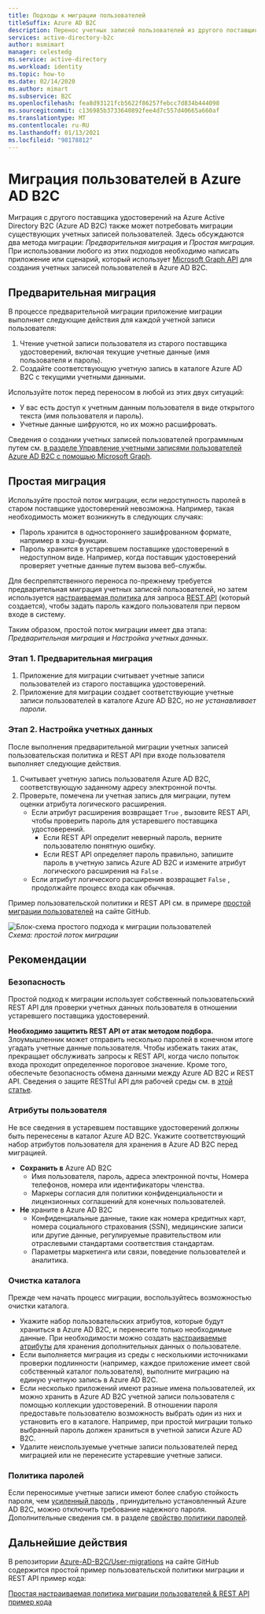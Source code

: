 ```yaml
---
title: Подходы к миграции пользователей
titleSuffix: Azure AD B2C
description: Перенос учетных записей пользователей из другого поставщика удостоверений в Azure AD B2C с помощью методов предварительной или неполной миграции.
services: active-directory-b2c
author: msmimart
manager: celestedg
ms.service: active-directory
ms.workload: identity
ms.topic: how-to
ms.date: 02/14/2020
ms.author: mimart
ms.subservice: B2C
ms.openlocfilehash: fea8d93121fcb5622f86257febcc7d834b444098
ms.sourcegitcommit: c136985b3733640892fee4d7c557d40665a660af
ms.translationtype: MT
ms.contentlocale: ru-RU
ms.lasthandoff: 01/13/2021
ms.locfileid: "98178812"
---
```

# <a name="migrate-users-to-azure-ad-b2c"></a>Миграция пользователей в Azure AD B2C

Миграция с другого поставщика удостоверений на Azure Active Directory B2C (Azure AD B2C) также может потребовать миграции существующих учетных записей пользователей. Здесь обсуждаются два метода миграции: *Предварительная миграция* и *Простая миграция*. При использовании любого из этих подходов необходимо написать приложение или сценарий, который использует [Microsoft Graph API](manage-user-accounts-graph-api.md) для создания учетных записей пользователей в Azure AD B2C.

## <a name="pre-migration"></a>Предварительная миграция

В процессе предварительной миграции приложение миграции выполняет следующие действия для каждой учетной записи пользователя:

1. Чтение учетной записи пользователя из старого поставщика удостоверений, включая текущие учетные данные (имя пользователя и пароль).
1. Создайте соответствующую учетную запись в каталоге Azure AD B2C с текущими учетными данными.

Используйте поток перед переносом в любой из этих двух ситуаций:

- У вас есть доступ к учетным данным пользователя в виде открытого текста (имя пользователя и пароль).
- Учетные данные шифруются, но их можно расшифровать.

Сведения о создании учетных записей пользователей программным путем см. [в разделе Управление учетными записями пользователей Azure AD B2C с помощью Microsoft Graph](manage-user-accounts-graph-api.md).

## <a name="seamless-migration"></a>Простая миграция

Используйте простой поток миграции, если недоступность паролей в старом поставщике удостоверений невозможна. Например, такая необходимость может возникнуть в следующих случаях:

- Пароль хранится в одностороннего зашифрованном формате, например в хэш-функции.
- Пароль хранится в устаревшем поставщике удостоверений в недоступном виде. Например, когда поставщик удостоверений проверяет учетные данные путем вызова веб-службы.

Для беспрепятственного переноса по-прежнему требуется предварительная миграция учетных записей пользователей, но затем используется [настраиваемая политика](custom-policy-get-started.md) для запроса [REST API](custom-policy-rest-api-intro.md) (который создается), чтобы задать пароль каждого пользователя при первом входе в систему.

Таким образом, простой поток миграции имеет два этапа: *Предварительная миграция* и *Настройка учетных данных*.

### <a name="phase-1-pre-migration"></a>Этап 1. Предварительная миграция

1. Приложение для миграции считывает учетные записи пользователей из старого поставщика удостоверений.
1. Приложение для миграции создает соответствующие учетные записи пользователей в каталоге Azure AD B2C, но *не устанавливает пароли*.

### <a name="phase-2-set-credentials"></a>Этап 2. Настройка учетных данных

После выполнения предварительной миграции учетных записей пользовательская политика и REST API при входе пользователя выполняет следующие действия.

1. Считывает учетную запись пользователя Azure AD B2C, соответствующую заданному адресу электронной почты.
1. Проверьте, помечена ли учетная запись для миграции, путем оценки атрибута логического расширения.
    - Если атрибут расширения возвращает `True` , вызовите REST API, чтобы проверить пароль для устаревшего поставщика удостоверений.
      - Если REST API определит неверный пароль, верните пользователю понятную ошибку.
      - Если REST API определяет пароль правильно, запишите пароль в учетную запись Azure AD B2C и измените атрибут логического расширения на `False` .
    - Если атрибут логического расширения возвращает `False` , продолжайте процесс входа как обычная.

Пример пользовательской политики и REST API см. в примере [простой миграции пользователей](https://aka.ms/b2c-account-seamless-migration) на сайте GitHub.

![Блок-схема простого подхода к миграции пользователей](./media/user-migration/diagram-01-seamless-migration.png)<br />*Схема: простой поток миграции*

## <a name="best-practices"></a>Рекомендации

### <a name="security"></a>Безопасность

Простой подход к миграции использует собственный пользовательский REST API для проверки учетных данных пользователя в отношении устаревшего поставщика удостоверений.

**Необходимо защитить REST API от атак методом подбора.** Злоумышленник может отправить несколько паролей в конечном итоге угадать учетные данные пользователя. Чтобы избежать таких атак, прекращает обслуживать запросы к REST API, когда число попыток входа проходит определенное пороговое значение. Кроме того, обеспечьте безопасность обмена данными между Azure AD B2C и REST API. Сведения о защите RESTful API для рабочей среды см. в [этой статье](secure-rest-api.md).

### <a name="user-attributes"></a>Атрибуты пользователя

Не все сведения в устаревшем поставщике удостоверений должны быть перенесены в каталог Azure AD B2C. Укажите соответствующий набор атрибутов пользователя для хранения в Azure AD B2C перед миграцией.

- **Сохранить в** Azure AD B2C
  - Имя пользователя, пароль, адреса электронной почты, Номера телефонов, номера или идентификаторы членства.
  - Маркеры согласия для политики конфиденциальности и лицензионных соглашений для конечных пользователей.
- **Не** храните в Azure AD B2C
  - Конфиденциальные данные, такие как номера кредитных карт, номера социального страхования (SSN), медицинские записи или другие данные, регулируемые правительством или отраслевыми стандартами соответствия стандартам.
  - Параметры маркетинга или связи, поведение пользователей и аналитика.

### <a name="directory-clean-up"></a>Очистка каталога

Прежде чем начать процесс миграции, воспользуйтесь возможностью очистки каталога.

- Укажите набор пользовательских атрибутов, которые будут храниться в Azure AD B2C, и перенесите только необходимые данные. При необходимости можно создать [настраиваемые атрибуты](user-flow-custom-attributes.md) для хранения дополнительных данных о пользователе.
- Если выполняется миграция из среды с несколькими источниками проверки подлинности (например, каждое приложение имеет свой собственный каталог пользователя), выполните миграцию на единую учетную запись в Azure AD B2C.
- Если несколько приложений имеют разные имена пользователей, их можно хранить в Azure AD B2C учетной записи пользователя с помощью коллекции удостоверений. В отношении пароля предоставьте пользователю возможность выбрать один из них и установить его в каталоге. Например, при простой миграции только выбранный пароль должен храниться в учетной записи Azure AD B2C.
- Удалите неиспользуемые учетные записи пользователей перед миграцией или не перенесите устаревшие учетные записи.

### <a name="password-policy"></a>Политика паролей

Если переносимые учетные записи имеют более слабую стойкость пароля, чем [усиленный пароль](../active-directory/authentication/concept-sspr-policy.md) , принудительно установленный Azure AD B2C, можно отключить требование надежного пароля. Дополнительные сведения см. в разделе [свойство политики паролей](user-profile-attributes.md#password-policy-attribute).

## <a name="next-steps"></a>Дальнейшие действия

В репозитории [Azure-AD-B2C/User-migrations](https://github.com/azure-ad-b2c/user-migration) на сайте GitHub содержится простой пример пользовательской политики миграции и REST API пример кода:

[Простая настраиваемая политика миграции пользователей & REST API пример кода](https://aka.ms/b2c-account-seamless-migration)
